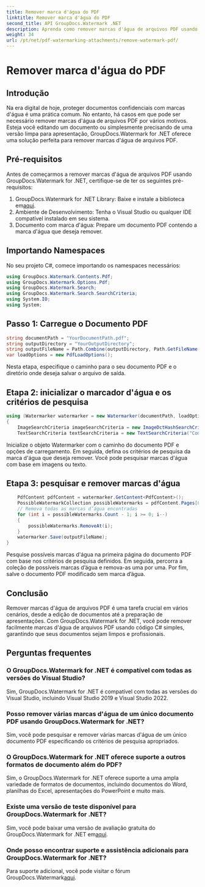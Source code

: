 ```yaml
---
title: Remover marca d'água do PDF
linktitle: Remover marca d'água do PDF
second_title: API GroupDocs.Watermark .NET
description: Aprenda como remover marcas d'água de arquivos PDF usando GroupDocs.Watermark for .NET. Etapas fáceis para edição profissional de documentos.
weight: 34
url: /pt/net/pdf-watermarking-attachments/remove-watermark-pdf/
---
```


# Remover marca d'água do PDF

## Introdução
Na era digital de hoje, proteger documentos confidenciais com marcas d'água é uma prática comum. No entanto, há casos em que pode ser necessário remover marcas d'água de arquivos PDF por vários motivos. Esteja você editando um documento ou simplesmente precisando de uma versão limpa para apresentação, GroupDocs.Watermark for .NET oferece uma solução perfeita para remover marcas d'água de arquivos PDF.
## Pré-requisitos
Antes de começarmos a remover marcas d'água de arquivos PDF usando GroupDocs.Watermark for .NET, certifique-se de ter os seguintes pré-requisitos:
1.  GroupDocs.Watermark for .NET Library: Baixe e instale a biblioteca em[aqui](https://releases.groupdocs.com/Watermark/net/).
2. Ambiente de Desenvolvimento: Tenha o Visual Studio ou qualquer IDE compatível instalado em seu sistema.
3. Documento com marca d'água: Prepare um documento PDF contendo a marca d'água que deseja remover.

## Importando Namespaces
No seu projeto C#, comece importando os namespaces necessários:
```csharp
using GroupDocs.Watermark.Contents.Pdf;
using GroupDocs.Watermark.Options.Pdf;
using GroupDocs.Watermark.Search;
using GroupDocs.Watermark.Search.SearchCriteria;
using System.IO;
using System;
```
## Passo 1: Carregue o Documento PDF
```csharp
string documentPath = "YourDocumentPath.pdf";
string outputDirectory = "YourOutputDirectory";
string outputFileName = Path.Combine(outputDirectory, Path.GetFileName(documentPath));
var loadOptions = new PdfLoadOptions();
```
Nesta etapa, especifique o caminho para o seu documento PDF e o diretório onde deseja salvar o arquivo de saída.
## Etapa 2: inicializar o marcador d'água e os critérios de pesquisa
```csharp
using (Watermarker watermarker = new Watermarker(documentPath, loadOptions))
{
    ImageSearchCriteria imageSearchCriteria = new ImageDctHashSearchCriteria(Constants.LogoPng);
    TextSearchCriteria textSearchCriteria = new TextSearchCriteria("Company Name");
```
Inicialize o objeto Watermarker com o caminho do documento PDF e opções de carregamento. Em seguida, defina os critérios de pesquisa da marca d'água que deseja remover. Você pode pesquisar marcas d'água com base em imagens ou texto.
## Etapa 3: pesquisar e remover marcas d'água
```csharp
    PdfContent pdfContent = watermarker.GetContent<PdfContent>();
    PossibleWatermarkCollection possibleWatermarks = pdfContent.Pages[0].Search(imageSearchCriteria.Or(textSearchCriteria));
    // Remova todas as marcas d’água encontradas
    for (int i = possibleWatermarks.Count - 1; i >= 0; i--)
    {
        possibleWatermarks.RemoveAt(i);
    }
    watermarker.Save(outputFileName);
}
```
Pesquise possíveis marcas d'água na primeira página do documento PDF com base nos critérios de pesquisa definidos. Em seguida, percorra a coleção de possíveis marcas d’água e remova-as uma por uma. Por fim, salve o documento PDF modificado sem marca d’água.

## Conclusão
Remover marcas d'água de arquivos PDF é uma tarefa crucial em vários cenários, desde a edição de documentos até a preparação de apresentações. Com GroupDocs.Watermark for .NET, você pode remover facilmente marcas d'água de arquivos PDF usando código C# simples, garantindo que seus documentos sejam limpos e profissionais.
## Perguntas frequentes
### O GroupDocs.Watermark for .NET é compatível com todas as versões do Visual Studio?
Sim, GroupDocs.Watermark for .NET é compatível com todas as versões do Visual Studio, incluindo Visual Studio 2019 e Visual Studio 2022.
### Posso remover várias marcas d'água de um único documento PDF usando GroupDocs.Watermark for .NET?
Sim, você pode pesquisar e remover várias marcas d'água de um único documento PDF especificando os critérios de pesquisa apropriados.
### O GroupDocs.Watermark for .NET oferece suporte a outros formatos de documento além do PDF?
Sim, o GroupDocs.Watermark for .NET oferece suporte a uma ampla variedade de formatos de documentos, incluindo documentos do Word, planilhas do Excel, apresentações do PowerPoint e muito mais.
### Existe uma versão de teste disponível para GroupDocs.Watermark for .NET?
 Sim, você pode baixar uma versão de avaliação gratuita do GroupDocs.Watermark for .NET em[aqui](https://releases.groupdocs.com/).
### Onde posso encontrar suporte e assistência adicionais para GroupDocs.Watermark for .NET?
 Para suporte adicional, você pode visitar o fórum GroupDocs.Watermark[aqui](https://forum.groupdocs.com/c/watermark/19).